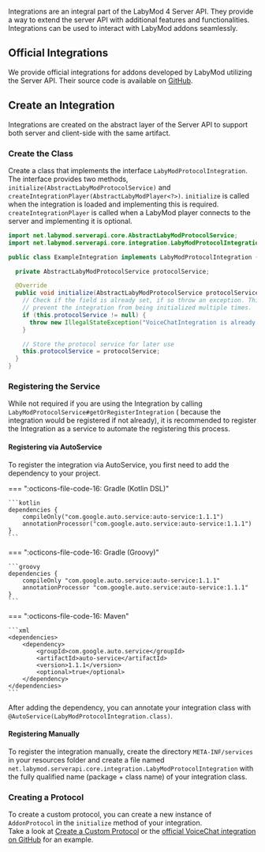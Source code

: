 Integrations are an integral part of the LabyMod 4 Server API. They provide a way to extend the server API with
additional features and functionalities. Integrations can be used to interact with LabyMod addons seamlessly.

## Official Integrations

We provide official integrations for addons developed by LabyMod utilizing the Server API. Their source code is
available on [GitHub](https://github.com/LabyMod/labymod4-server-api-integrations).

## Create an Integration

Integrations are created on the abstract layer of the Server API to support both server and client-side with the same
artifact. <br/>

### Create the Class

Create a class that implements the interface `LabyModProtocolIntegration`.
The interface provides two methods, `initialize(AbstractLabyModProtocolService)` and
`createIntegrationPlayer(AbstractLabyModPlayer<?>)`. `initialize` is called when the integration is loaded and
implementing this is required. `createIntegrationPlayer` is called when a LabyMod player connects to the server and
implementing it is optional.

```java
import net.labymod.serverapi.core.AbstractLabyModProtocolService;
import net.labymod.serverapi.core.integration.LabyModProtocolIntegration;

public class ExampleIntegration implements LabyModProtocolIntegration {

  private AbstractLabyModProtocolService protocolService;

  @Override
  public void initialize(AbstractLabyModProtocolService protocolService) {
    // Check if the field is already set, if so throw an exception. This is a good practice to
    // prevent the integration from being initialized multiple times.
    if (this.protocolService != null) {
      throw new IllegalStateException("VoiceChatIntegration is already initialized");
    }

    // Store the protocol service for later use
    this.protocolService = protocolService;
  }
}
```

### Registering the Service

While not required if you are using the Integration by calling `LabyModProtocolService#getOrRegisterIntegration` (
because the integration would be registered if not already), it is recommended to register the Integration as a service
to automate the registering this process.

#### Registering via AutoService

To register the integration via AutoService, you first need to add the dependency to your project.

=== ":octicons-file-code-16: Gradle (Kotlin DSL)"

    ```kotlin
    dependencies {
        compileOnly("com.google.auto.service:auto-service:1.1.1")
        annotationProcessor("com.google.auto.service:auto-service:1.1.1")
    }
    ```

=== ":octicons-file-code-16: Gradle (Groovy)"

    ```groovy
    dependencies {
        compileOnly "com.google.auto.service:auto-service:1.1.1" 
        annotationProcessor "com.google.auto.service:auto-service:1.1.1" 
    }
    ```

=== ":octicons-file-code-16: Maven"

    ```xml
    <dependencies>
        <dependency>
            <groupId>com.google.auto.service</groupId>
            <artifactId>auto-service</artifactId>
            <version>1.1.1</version>
            <optional>true</optional>
        </dependency>
    </dependencies>
    ```

After adding the dependency, you can annotate your integration class with `@AutoService(LabyModProtocolIntegration.class)`.

#### Registering Manually

To register the integration manually, create the directory `META-INF/services` in your resources folder and create a
file named `net.labymod.serverapi.core.integration.LabyModProtocolIntegration` with the fully qualified name (package +
class name) of your integration class.

### Creating a Protocol

To create a custom protocol, you can create a new instance of `AddonProtocol` in the `initialize` method of your integration. <br/>
Take a look at [Create a Custom Protocol](/pages/server/protocols/#create-a-custom-protocol) or the [official VoiceChat integration on GitHub](https://github.com/LabyMod/labymod4-server-api-integrations/blob/master/voicechat/src/main/java/net/labymod/serverapi/integration/voicechat/VoiceChatIntegration.java) for an example.
